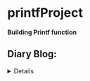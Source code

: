 # printfProject

**Building Printf function**

## Diary Blog:
<details>
	<h5>
	<summary>
	0 Meet (12/03/21)
	   <li> Planned step modules for printf</li>
	      <li> Addeda minimun Header</li>
	1 Meet (13/03/21)
	   <li> Added Manual </li>
	      <li> Processing header.h, printf.c, and function pointers </li>
	2 Meet (14/03/21)      	      
	</h5>
	</summary>
